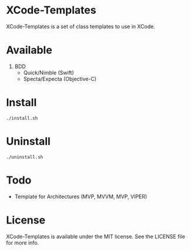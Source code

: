 # XCode-Templates

XCode-Templates is a set of class templates to use in XCode. 

# Available
1. BDD</br>
   * Quick/Nimble (Swift)</br>
   * Specta/Expecta (Objective-C)</br>

# Install

```
./install.sh
```

# Uninstall

```
./uninstall.sh
```
# Todo

* Template for Architectures (MVP, MVVM, MVP, VIPER) </br>

# License

XCode-Templates is available under the MIT license. See the LICENSE file for more info.
